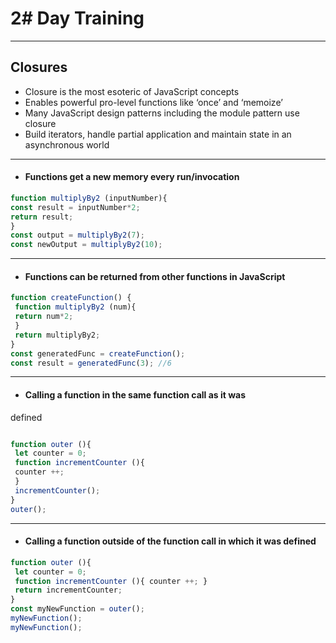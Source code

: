 # 2# Day Training

---
## Closures

- Closure is the most esoteric of JavaScript concepts
- Enables powerful pro-level functions like ‘once’ and ‘memoize’
- Many JavaScript design patterns including the module pattern use closure
- Build iterators, handle partial application and maintain state in an
asynchronous world
---

* ####  Functions get a new memory every run/invocation

```javascript
function multiplyBy2 (inputNumber){
const result = inputNumber*2;
return result;
}
const output = multiplyBy2(7);
const newOutput = multiplyBy2(10);

```
---
* #### Functions can be returned from other functions in JavaScript

```javascript
function createFunction() {
 function multiplyBy2 (num){
 return num*2;
 }
 return multiplyBy2;
}
const generatedFunc = createFunction();
const result = generatedFunc(3); //6

```
---
* #### Calling a function in the same function call as it was
defined
```javascript

function outer (){
 let counter = 0;
 function incrementCounter (){
 counter ++;
 }
 incrementCounter();
}
outer();
```
---
 * #### Calling a function outside of the function call in which it was defined

```javascript
function outer (){
 let counter = 0;
 function incrementCounter (){ counter ++; }
 return incrementCounter;
}
const myNewFunction = outer();
myNewFunction();
myNewFunction();
``````
